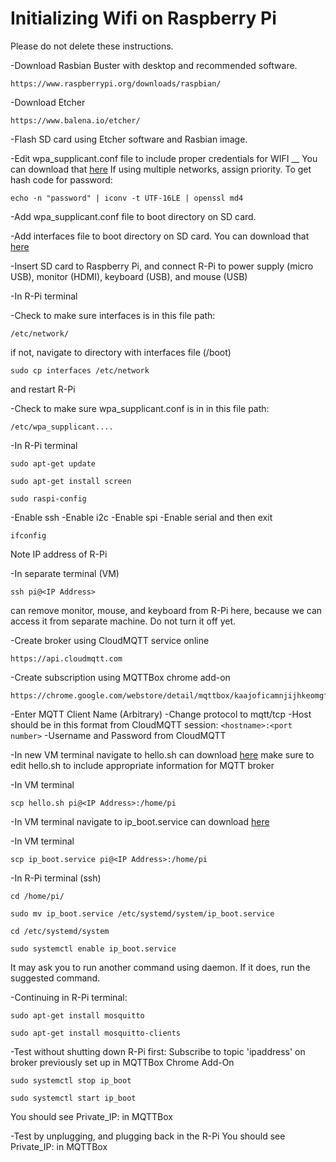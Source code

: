 # Initializing Wifi on Raspberry Pi

Please do not delete these instructions.

-Download Rasbian Buster with desktop and recommended software.
  ```
  https://www.raspberrypi.org/downloads/raspbian/
  ```
-Download Etcher
  ```
  https://www.balena.io/etcher/
  ```
-Flash SD card using Etcher software and Rasbian image.

-Edit wpa_supplicant.conf file to include proper credentials for WIFI __
    You can download that [here](https://github.com/NoelleTemple/noelle_digital_controls/blob/master/Initializing_Wifi/wpa_supplicant.conf)
    If using multiple networks, assign priority.
    To get hash code for password:
  ```
  echo -n "password" | iconv -t UTF-16LE | openssl md4
  ```
-Add wpa_supplicant.conf file to boot directory on SD card.

-Add interfaces file to boot directory on SD card.
   You can download that [here](https://github.com/NoelleTemple/noelle_digital_controls/blob/master/Initializing_Wifi/interfaces)

-Insert SD card to Raspberry Pi, and connect R-Pi to power supply (micro USB), monitor (HDMI), keyboard (USB), and mouse (USB)
 
-In R-Pi terminal


-Check to make sure interfaces is in this file path:
```
/etc/network/
```
   if not, navigate to directory with interfaces file (/boot) 
  ```
  sudo cp interfaces /etc/network
  ```
   and restart R-Pi
  
-Check to make sure wpa_supplicant.conf is in in this file path:
```
/etc/wpa_supplicant....
```
-In R-Pi terminal
```
sudo apt-get update
```
```
sudo apt-get install screen
```

```
sudo raspi-config
```
   -Enable ssh
   -Enable i2c
   -Enable spi
   -Enable serial
   and then exit
  
```
ifconfig
```
   Note IP address of R-Pi

-In separate terminal (VM)
```
ssh pi@<IP Address>
```
   can remove monitor, mouse, and keyboard from R-Pi here, because we can access it from separate machine.  Do not turn it off yet.

-Create broker using CloudMQTT service online
```
https://api.cloudmqtt.com
```

-Create subscription using MQTTBox chrome add-on
```
https://chrome.google.com/webstore/detail/mqttbox/kaajoficamnjijhkeomgfljpicifbkaf
```
   -Enter MQTT Client Name (Arbitrary)
   -Change protocol to mqtt/tcp
   -Host should be in this format from CloudMQTT session:
    ```
    <hostname>:<port number>
    ```
   -Username and Password from CloudMQTT

-In new VM terminal
    navigate to hello.sh
    can download [here](https://github.com/NoelleTemple/noelle_digital_controls/blob/master/Initializing_Wifi/hello.sh)
    make sure to edit hello.sh to include appropriate information for MQTT broker

-In VM terminal
  ```
  scp hello.sh pi@<IP Address>:/home/pi
  ```

-In VM terminal 
    navigate to ip_boot.service
    can download [here](https://github.com/NoelleTemple/noelle_digital_controls/blob/master/Initializing_Wifi/ip_boot.service)

-In VM terminal 
  ```
  scp ip_boot.service pi@<IP Address>:/home/pi
  ```
  
-In R-Pi terminal (ssh)
  ```
  cd /home/pi/
  ```
  ```
  sudo mv ip_boot.service /etc/systemd/system/ip_boot.service
  ```
  ```
  cd /etc/systemd/system
  ```
  ```
  sudo systemctl enable ip_boot.service
  ```
   It may ask you to run another command using daemon.  If it does, run the suggested command.

-Continuing in R-Pi terminal:
  ```
  sudo apt-get install mosquitto
  ```
  ```
  sudo apt-get install mosquitto-clients
  ```
  
-Test without shutting down R-Pi first:
    Subscribe to topic 'ipaddress' on broker previously set up in MQTTBox Chrome Add-On
```
sudo systemctl stop ip_boot
```
```
sudo systemctl start ip_boot
```
   You should see Private_IP:<IP Address> in MQTTBox

-Test by unplugging, and plugging back in the R-Pi
   You should see Private_IP:<IP Address> in MQTTBox
